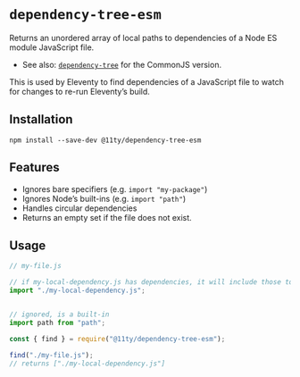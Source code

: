 # `dependency-tree-esm`

Returns an unordered array of local paths to dependencies of a Node ES module JavaScript file.

* See also: [`dependency-tree`](https://github.com/11ty/eleventy-dependency-tree) for the CommonJS version.

This is used by Eleventy to find dependencies of a JavaScript file to watch for changes to re-run Eleventy’s build.

## Installation

```
npm install --save-dev @11ty/dependency-tree-esm
```

## Features

* Ignores bare specifiers (e.g. `import "my-package"`)
* Ignores Node’s built-ins (e.g. `import "path"`)
* Handles circular dependencies
* Returns an empty set if the file does not exist.

## Usage

```js
// my-file.js

// if my-local-dependency.js has dependencies, it will include those too
import "./my-local-dependency.js";


// ignored, is a built-in
import path from "path";
```

```js
const { find } = require("@11ty/dependency-tree-esm");

find("./my-file.js");
// returns ["./my-local-dependency.js"]
```
